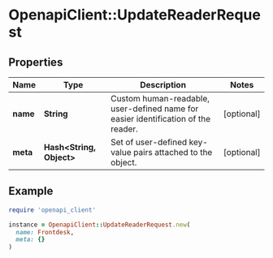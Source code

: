 # OpenapiClient::UpdateReaderRequest

## Properties

| Name | Type | Description | Notes |
| ---- | ---- | ----------- | ----- |
| **name** | **String** | Custom human-readable, user-defined name for easier identification of the reader. | [optional] |
| **meta** | **Hash&lt;String, Object&gt;** | Set of user-defined key-value pairs attached to the object. | [optional] |

## Example

```ruby
require 'openapi_client'

instance = OpenapiClient::UpdateReaderRequest.new(
  name: Frontdesk,
  meta: {}
)
```

